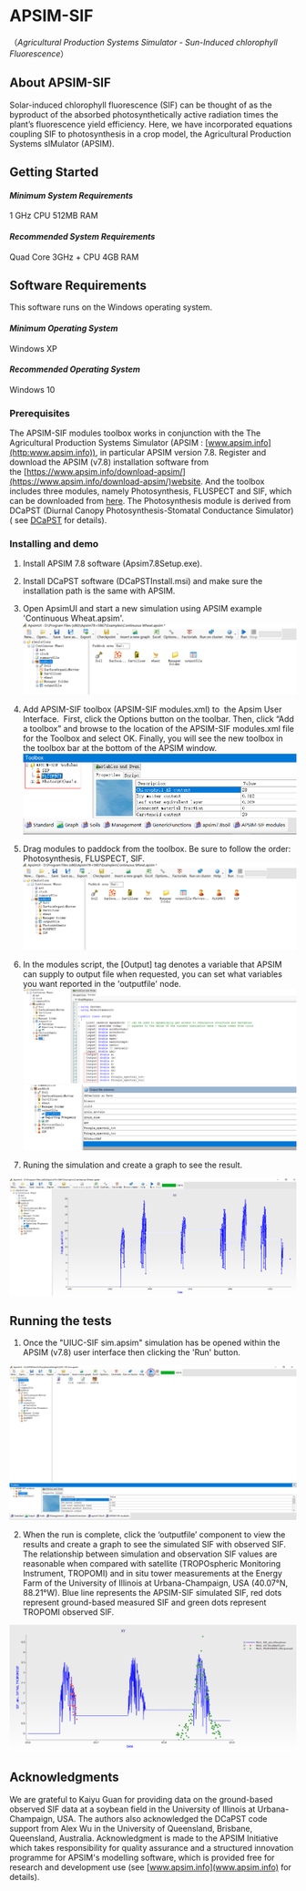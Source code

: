 # APSIM-SIF

（*Agricultural Production Systems Simulator - Sun-Induced chlorophyll Fluorescence*）

## About APSIM-SIF
Solar-induced chlorophyll fluorescence (SIF) can be thought of as the byproduct of the absorbed photosynthetically active radiation times the plant’s fluorescence yield efficiency. Here, we have incorporated equations coupling SIF to photosynthesis in a crop model, the Agricultural Production Systems sIMulator (APSIM).


## Getting Started

#### *Minimum System Requirements*
1 GHz CPU 
512MB RAM

#### *Recommended System Requirements*
Quad Core 3GHz + CPU
4GB RAM


## Software Requirements

This software runs on the Windows operating system.

#### *Minimum Operating System*
Windows XP

#### *Recommended Operating System*
Windows 10

### Prerequisites

 The APSIM-SIF modules toolbox works in conjunction with the The Agricultural Production Systems Simulator (APSIM : [www.apsim.info](http:www.apsim.info)), in particular APSIM version 7.8. Register and download the APSIM (v7.8) installation software from the [https://www.apsim.info/download-apsim/](https://www.apsim.info/download-apsim/)website. And the toolbox  includes three modules, namely Photosynthesis, FLUSPECT and SIF, which can be downloaded from [here](https://github.com/wangyakai01/APSIM-SIF). The Photosynthesis module is derived from DCaPST (Diurnal Canopy Photosynthesis-Stomatal Conductance Simulator) ( see [DCaPST](https://github.com/QAAFI/DCaPST) for details). 



### Installing and demo

1. Install APSIM 7.8 software (Apsim7.8Setup.exe).

2. Install DCaPST software (DCaPSTInstall.msi) and make sure the installation path is the same with APSIM.

3. Open ApsimUI and start a new simulation using APSIM example 'Continuous Wheat.apsim'.
![image](https://github.com/wangyakai01/APSIM-SIF/blob/master/image/Image1.png)

4.  Add APSIM-SIF toolbox (APSIM-SIF modules.xml) to  the Apsim User Interface.  First, click the Options button on the toolbar. Then, click “Add a toolbox” and browse to the location of the APSIM-SIF modules.xml file for the Toolbox and select OK. Finally,  you will see the new toolbox in the toolbox bar at the bottom of the APSIM window.
![image](https://github.com/wangyakai01/APSIM-SIF/blob/master/image/Image2.png)
5.  Drag modules to paddock from the toolbox. Be sure to follow the order: Photosynthesis, FLUSPECT, SIF.
![image](https://github.com/wangyakai01/APSIM-SIF/blob/master/image/Image3.png)
6.  In the modules script, the [Output] tag denotes a variable that APSIM can supply to output file when requested, you can set what variables you want reported in the 'outputfile' node.
![image](https://github.com/wangyakai01/APSIM-SIF/blob/master/image/Image4.png)
![image](https://github.com/wangyakai01/APSIM-SIF/blob/master/image/Image5.png)
7. Runing the simulation and create a graph to see the result.

![image](https://github.com/wangyakai01/APSIM-SIF/blob/master/image/Image6.png)



## Running the tests

1. Once the "UIUC-SIF sim.apsim" simulation has be opened within the APSIM (v7.8) user interface then clicking the 'Run' button.

![image](https://github.com/wangyakai01/APSIM-SIF/blob/master/image/Image7.png)

2. When the run is complete, click the ‘outputfile’ component to view the results and create a graph to see the simulated SIF with observed SIF.
The relationship between simulation and observation SIF values are reasonable when compared with satellite (TROPOspheric Monitoring Instrument, TROPOMI) and in situ tower measurements at the Energy Farm of the University of Illinois at Urbana-Champaign, USA (40.07°N, 88.21°W). Blue line represents the APSIM-SIF simulated SIF,  red dots represent ground-based measured SIF and green dots represent TROPOMI observed SIF. 

![image](https://github.com/wangyakai01/APSIM-SIF/blob/master/image/Image8.png)





## Acknowledgments

We are grateful to Kaiyu Guan for providing data on the ground-based observed SIF data at a 
soybean field in the University of Illinois at Urbana-Champaign, USA.
 The authors also acknowledged the DCaPST code support from Alex Wu in the University of Queensland, Brisbane, Queensland, Australia.
Acknowledgment is made to the APSIM Initiative which takes responsibility for quality assurance and a structured innovation programme for APSIM's modelling software, which is provided free for research and development use (see [www.apsim.info](www.apsim.info) for details).

